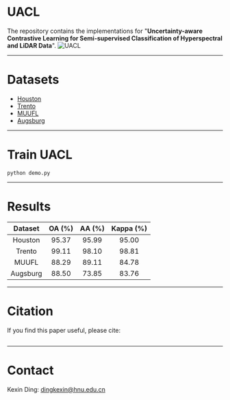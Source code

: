 # UACL
The repository contains the implementations for "**Uncertainty-aware Contrastive Learning for Semi-supervised Classification of Hyperspectral and LiDAR Data**".
![UACL](https://github.com/Ding-Kexin/UACL/blob/main/UACL_framework.jpg)
****
# Datasets
- [Houston](https://hyperspectral.ee.uh.edu/?page_id=459)
- [Trento](https://github.com/danfenghong/IEEE_GRSL_EndNet/blob/master/README.md)
- [MUUFL](https://github.com/GatorSense/MUUFLGulfport/)
- [Augsburg](https://github.com/danfenghong/ISPRS_S2FL/blob/main/README.md)
****
# Train UACL
``` 
python demo.py
``` 
****
# Results
| Dataset | OA (%) | AA (%) | Kappa (%) |
| :----: | :----: | :----: | :----: |
| Houston  | 95.37 | 95.99 | 95.00 |
| Trento  | 99.11 | 98.10 | 98.81 |
| MUUFL  | 88.29 | 89.11 | 84.78 |
| Augsburg  | 88.50 | 73.85 | 83.76 |
****
# Citation
If you find this paper useful, please cite:
``` 

```
****
# Contact
Kexin Ding: [dingkexin@hnu.edu.cn](dingkexin@hnu.edu.cn)
